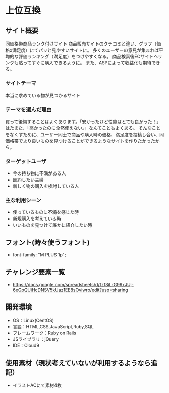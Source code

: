 # 上位互換

## サイト概要
同価格帯商品ランク付けサイト
商品販売サイトのクチコミと違い、グラフ（価格x満足度）にてパッと見やすいサイトに。
多くのユーザーの意見が集まれば平均的な評価ランキング（満足度）をつけやすくなる。
商品検索後ECサイトへリンクも貼ってすぐに購入できるように。
また、ASPによって収益化も期待できる。

### サイトテーマ
本当に求めている物が見つかるサイト

### テーマを選んだ理由
買って後悔することはよくあります。「安かったけど性能はとても良かった！」はたまた、「高かったのに全然使えない。」なんてこともよくある。
そんなことをなくすために、ユーザー同士で商品や購入時の価格、満足度を投稿し合い、同価格帯でより良いものを見つけることができるようなサイトを作りたかったから。

### ターゲットユーザ
- 今の持ち物に不満がある人
- 節約したい主婦
- 新しく物の購入を検討している人

### 主な利用シーン
- 使っているものに不満を感じた時
- 新規購入を考えている時
- いいものを見つけて誰かに紹介したい時

## フォント(時々使うフォント)
- font-family: "M PLUS 1p";

## チャレンジ要素一覧
- https://docs.google.com/spreadsheets/d/1zf3iLrG99xJUj-6eGpQUiHcDNSV5kUaz1EE8sOviwro/edit?usp=sharing

## 開発環境
- OS：Linux(CentOS)
- 言語：HTML,CSS,JavaScript,Ruby,SQL
- フレームワーク：Ruby on Rails
- JSライブラリ：jQuery
- IDE：Cloud9

## 使用素材（現状考えていないが利用するようなら追記）
- イラストACにて素材4枚
